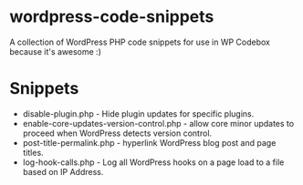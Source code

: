 # wordpress-code-snippets
A collection of WordPress PHP code snippets for use in WP Codebox because it's awesome :)

# Snippets
* disable-plugin.php - Hide plugin updates for specific plugins.
* enable-core-updates-version-control.php - allow core minor updates to proceed when WordPress detects version control.
* post-title-permalink.php - hyperlink WordPress blog post and page titles.
* log-hook-calls.php - Log all WordPress hooks on a page load to a file based on IP Address.

